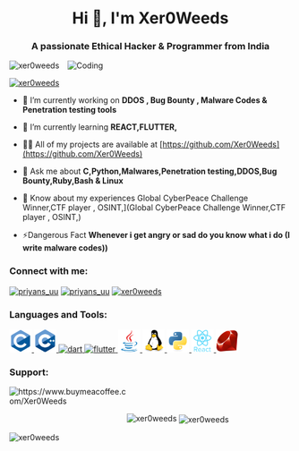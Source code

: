 <h1 align="center">Hi 👋, I'm Xer0Weeds</h1>
<h3 align="center">A passionate Ethical Hacker & Programmer from India</h3>
<img align="right" alt="Coding" width="400" src="https://c8.alamy.com/comp/2PG1BDT/cute-anonymous-hacker-with-white-hoodie-using-the-computer-laptop-concept-of-ethical-hacking-cybersecurity-cybercrime-cyberattack-2PG1BDT.jpg">

<p align="left"> <img src="https://komarev.com/ghpvc/?username=xer0weeds&label=Profile%20views&color=0e75b6&style=flat" alt="xer0weeds" /> </p>

<p align="left"> <a href="https://github.com/ryo-ma/github-profile-trophy"><img src="https://github-profile-trophy.vercel.app/?username=xer0weeds" alt="xer0weeds" /></a> </p>

- 🔭 I’m currently working on **DDOS , Bug Bounty , Malware Codes & Penetration testing tools**

- 🌱 I’m currently learning **REACT,FLUTTER,**

- 👨‍💻 All of my projects are available at [https://github.com/Xer0Weeds](https://github.com/Xer0Weeds)

- 💬 Ask me about **C,Python,Malwares,Penetration testing,DDOS,Bug Bounty,Ruby,Bash & Linux**

- 📄 Know about my experiences Global CyberPeace Challenge Winner,CTF player , OSINT,](Global CyberPeace Challenge Winner,CTF player , OSINT,)

- ⚡Dangerous Fact **Whenever i get angry or sad do you know what i do (I write malware codes))**

<h3 align="left">Connect with me:</h3>
<p align="left">
<a href="https://linkedin.com/in/priyans_uu" target="blank"><img align="center" src="https://raw.githubusercontent.com/rahuldkjain/github-profile-readme-generator/master/src/images/icons/Social/linked-in-alt.svg" alt="priyans_uu" height="30" width="40" /></a>
<a href="https://instagram.com/priyans_uu" target="blank"><img align="center" src="https://raw.githubusercontent.com/rahuldkjain/github-profile-readme-generator/master/src/images/icons/Social/instagram.svg" alt="priyans_uu" height="30" width="40" /></a>
<a href="https://www.youtube.com/c/xer0weeds" target="blank"><img align="center" src="https://raw.githubusercontent.com/rahuldkjain/github-profile-readme-generator/master/src/images/icons/Social/youtube.svg" alt="xer0weeds" height="30" width="40" /></a>
</p>

<h3 align="left">Languages and Tools:</h3>
<p align="left"> <a href="https://www.cprogramming.com/" target="_blank" rel="noreferrer"> <img src="https://raw.githubusercontent.com/devicons/devicon/master/icons/c/c-original.svg" alt="c" width="40" height="40"/> </a> <a href="https://www.w3schools.com/cpp/" target="_blank" rel="noreferrer"> <img src="https://raw.githubusercontent.com/devicons/devicon/master/icons/cplusplus/cplusplus-original.svg" alt="cplusplus" width="40" height="40"/> </a> <a href="https://dart.dev" target="_blank" rel="noreferrer"> <img src="https://www.vectorlogo.zone/logos/dartlang/dartlang-icon.svg" alt="dart" width="40" height="40"/> </a> <a href="https://flutter.dev" target="_blank" rel="noreferrer"> <img src="https://www.vectorlogo.zone/logos/flutterio/flutterio-icon.svg" alt="flutter" width="40" height="40"/> </a> <a href="https://www.java.com" target="_blank" rel="noreferrer"> <img src="https://raw.githubusercontent.com/devicons/devicon/master/icons/java/java-original.svg" alt="java" width="40" height="40"/> </a> <a href="https://www.linux.org/" target="_blank" rel="noreferrer"> <img src="https://raw.githubusercontent.com/devicons/devicon/master/icons/linux/linux-original.svg" alt="linux" width="40" height="40"/> </a> <a href="https://www.python.org" target="_blank" rel="noreferrer"> <img src="https://raw.githubusercontent.com/devicons/devicon/master/icons/python/python-original.svg" alt="python" width="40" height="40"/> </a> <a href="https://reactjs.org/" target="_blank" rel="noreferrer"> <img src="https://raw.githubusercontent.com/devicons/devicon/master/icons/react/react-original-wordmark.svg" alt="react" width="40" height="40"/> </a> <a href="https://www.ruby-lang.org/en/" target="_blank" rel="noreferrer"> <img src="https://raw.githubusercontent.com/devicons/devicon/master/icons/ruby/ruby-original.svg" alt="ruby" width="40" height="40"/> </a> </p>

<h3 align="left">Support:</h3>
<p><a href="https://www.buymeacoffee.com/https://www.buymeacoffee.com/Xer0Weeds"> <img align="left" src="https://cdn.buymeacoffee.com/buttons/v2/default-yellow.png" height="50" width="210" alt="https://www.buymeacoffee.com/Xer0Weeds" /></a></p><br><br>

<p><img align="left" src="https://github-readme-stats.vercel.app/api/top-langs?username=xer0weeds&show_icons=true&locale=en&layout=compact" alt="xer0weeds" /></p>

<p>&nbsp;<img align="center" src="https://github-readme-stats.vercel.app/api?username=xer0weeds&show_icons=true&locale=en" alt="xer0weeds" /></p>

<p><img align="center" src="https://github-readme-streak-stats.herokuapp.com/?user=xer0weeds&" alt="xer0weeds" /></p>
